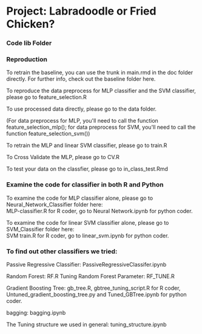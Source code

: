 # Project: Labradoodle or Fried Chicken? 

### Code lib Folder

### Reproduction  

To retrain the baseline, you can use the trunk in main.rmd in the doc folder directly.  For further info, check out the baseline folder here.  

To reproduce the data preprocess for MLP classifier and the SVM classifier, please go to feature_selection.R 

To use processed data directly, please go to the data folder.  

(For data preprocess for MLP, you'll need to call the function feature_selection_mlp(); for data preprocess for SVM, you'll need to call the function feature_selection_svm())  

To retrain the MLP and linear SVM classifier, please go to train.R  

To Cross Validate the MLP, please go to CV.R

To test your data on the classfier, please go to in_class_test.Rmd  

### Examine the code for classifier in both R and Python

To examine the code for MLP classifier alone, please go to Neural_Network_Classifier folder here:  
MLP-classifier.R for R coder, go to Neural Network.ipynb for python coder.  

To examine the code for linear SVM classifier alone, please go to SVM_Classifier folder here:  
SVM train.R for R coder, go to linear_svm.ipynb for python coder.  

### To find out other classifiers we tried:

Passive Regressive Classifier:  PassiveRegressiveClassifer.ipynb  

Random Forest: RF.R
Tuning Random Forest Parameter: RF_TUNE.R

Gradient Boosting Tree: gb_tree.R, gbtree_tuning_script.R for R coder, Untuned_gradient_boosting_tree.py and Tuned_GBTree.ipynb for python coder.  

bagging: bagging.ipynb

The Tuning structure we used in general: tuning_structure.ipynb


